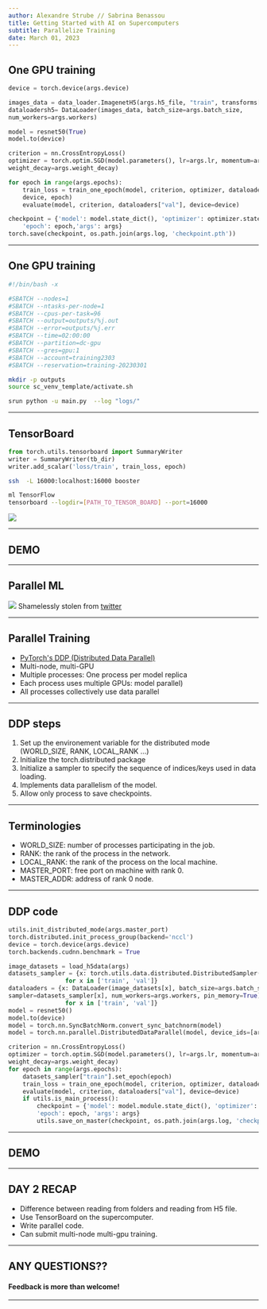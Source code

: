 ```yaml
---
author: Alexandre Strube // Sabrina Benassou
title: Getting Started with AI on Supercomputers 
subtitle: Parallelize Training
date: March 01, 2023
---
```

## One GPU training 

```python
device = torch.device(args.device)

images_data = data_loader.ImagenetH5(args.h5_file, "train", transforms["train"]) 
dataloadersh5= DataLoader(images_data, batch_size=args.batch_size, 
num_workers=args.workers)

model = resnet50(True)
model.to(device)

criterion = nn.CrossEntropyLoss()
optimizer = torch.optim.SGD(model.parameters(), lr=args.lr, momentum=args.momentum, 
weight_decay=args.weight_decay)

for epoch in range(args.epochs):
    train_loss = train_one_epoch(model, criterion, optimizer, dataloaders["train"], 
    device, epoch)
    evaluate(model, criterion, dataloaders["val"], device=device)

checkpoint = {'model': model.state_dict(), 'optimizer': optimizer.state_dict(),
    'epoch': epoch,'args': args}
torch.save(checkpoint, os.path.join(args.log, 'checkpoint.pth'))
```

---

## One GPU training 

``` bash 
#!/bin/bash -x

#SBATCH --nodes=1
#SBATCH --ntasks-per-node=1
#SBATCH --cpus-per-task=96
#SBATCH --output=outputs/%j.out
#SBATCH --error=outputs/%j.err
#SBATCH --time=02:00:00
#SBATCH --partition=dc-gpu
#SBATCH --gres=gpu:1
#SBATCH --account=training2303
#SBATCH --reservation=training-20230301

mkdir -p outputs
source sc_venv_template/activate.sh

srun python -u main.py  --log "logs/" 
```

---

## TensorBoard

```python 
from torch.utils.tensorboard import SummaryWriter
writer = SummaryWriter(tb_dir)
writer.add_scalar('loss/train', train_loss, epoch)
```

```bash
ssh  -L 16000:localhost:16000 booster
```

```bash
ml TensorFlow
tensorboard --logdir=[PATH_TO_TENSOR_BOARD] --port=16000
```
![](images/tb.png)

---

## DEMO

---

## Parallel ML

![](images/paralellism-types.jpg)
Shamelessly stolen from [twitter](https://twitter.com/rasbt/status/1625494398778892292)

---

## Parallel Training

- [PyTorch's DDP (Distributed Data Parallel)](https://pytorch.org/tutorials/intermediate/ddp_tutorial.html)
- Multi-node, multi-GPU
- Multiple processes: One process per model replica
- Each process uses multiple GPUs: model parallel)
- All processes collectively use data parallel

---

## DDP steps

1. Set up the environement variable for the distributed mode (WORLD_SIZE, RANK, LOCAL_RANK ...)
2. Initialize the torch.distributed package
3. Initialize a sampler to specify the sequence of indices/keys used in data loading.
4. Implements data parallelism of the model. 
5. Allow only process to save checkpoints.

---

## Terminologies

- WORLD_SIZE: number of processes participating in the job.
- RANK: the rank of the process in the network.
- LOCAL_RANK: the rank of the process on the local machine.
- MASTER_PORT: free port on machine with rank 0.
- MASTER_ADDR: address of rank 0 node.

---

## DDP code

```python
utils.init_distributed_mode(args.master_port)
torch.distributed.init_process_group(backend='nccl')
device = torch.device(args.device)
torch.backends.cudnn.benchmark = True

image_datasets = load_h5data(args)
datasets_sampler = {x: torch.utils.data.distributed.DistributedSampler(image_datasets[x])
                for x in ['train', 'val']}
dataloaders = {x: DataLoader(image_datasets[x], batch_size=args.batch_size, 
sampler=datasets_sampler[x], num_workers=args.workers, pin_memory=True)
                for x in ['train', 'val']}
model = resnet50()
model.to(device)
model = torch.nn.SyncBatchNorm.convert_sync_batchnorm(model)
model = torch.nn.parallel.DistributedDataParallel(model, device_ids=[args.gpu])

criterion = nn.CrossEntropyLoss()
optimizer = torch.optim.SGD(model.parameters(), lr=args.lr, momentum=args.momentum, 
weight_decay=args.weight_decay)
for epoch in range(args.epochs):
    datasets_sampler["train"].set_epoch(epoch)
    train_loss = train_one_epoch(model, criterion, optimizer, dataloaders["train"], datasets_sampler["train"], device, epoch)
    evaluate(model, criterion, dataloaders["val"], device=device)       
    if utils.is_main_process():
        checkpoint = {'model': model.module.state_dict(), 'optimizer': optimizer.state_dict(), 
        'epoch': epoch, 'args': args}
        utils.save_on_master(checkpoint, os.path.join(args.log, 'checkpoint.pth'))
```

---

## DEMO

--- 

## DAY 2 RECAP 

- Difference between reading from folders and reading from H5 file.
- Use TensorBoard on the supercomputer.
- Write parallel code.
- Can submit multi-node multi-gpu training.

---

## ANY QUESTIONS??

#### Feedback is more than welcome!

---